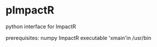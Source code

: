 # pImpactR
python interface for ImpactR

prerequisites:
  numpy
  ImpactR executable 'xmain'in /usr/bin 
